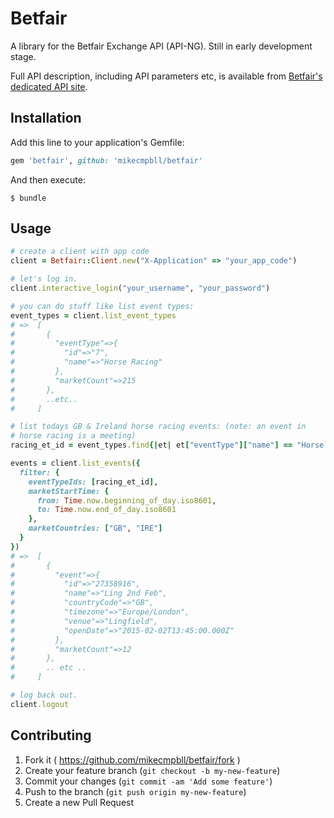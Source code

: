# Betfair

A library for the Betfair Exchange API (API-NG). Still in early development stage.

Full API description, including API parameters etc, is available from [Betfair's dedicated API site](https://api.developer.betfair.com/services/webapps/docs/display/1smk3cen4v3lu3yomq5qye0ni/API-NG+Overview).

## Installation

Add this line to your application's Gemfile:

```ruby
gem 'betfair', github: 'mikecmpbll/betfair'
```

And then execute:

    $ bundle

## Usage

```ruby
# create a client with app code
client = Betfair::Client.new("X-Application" => "your_app_code")

# let's log in.
client.interactive_login("your_username", "your_password")

# you can do stuff like list event types:
event_types = client.list_event_types
# =>  [
#       {
#         "eventType"=>{
#           "id"=>"7",
#           "name"=>"Horse Racing"
#         },
#         "marketCount"=>215
#       },
#       ..etc..
#     ]

# list todays GB & Ireland horse racing events: (note: an event in
# horse racing is a meeting)
racing_et_id = event_types.find{|et| et["eventType"]["name"] == "Horse Racing"}["eventType"]["id"]

events = client.list_events({
  filter: {
    eventTypeIds: [racing_et_id],
    marketStartTime: {
      from: Time.now.beginning_of_day.iso8601,
      to: Time.now.end_of_day.iso8601
    },
    marketCountries: ["GB", "IRE"]
  }
})
# =>  [
#       {
#         "event"=>{
#           "id"=>"27358916",
#           "name"=>"Ling 2nd Feb",
#           "countryCode"=>"GB",
#           "timezone"=>"Europe/London",
#           "venue"=>"Lingfield",
#           "openDate"=>"2015-02-02T13:45:00.000Z"
#         },
#         "marketCount"=>12
#       },
#       .. etc ..
#     ]

# log back out.
client.logout
```

## Contributing

1. Fork it ( https://github.com/mikecmpbll/betfair/fork )
2. Create your feature branch (`git checkout -b my-new-feature`)
3. Commit your changes (`git commit -am 'Add some feature'`)
4. Push to the branch (`git push origin my-new-feature`)
5. Create a new Pull Request
